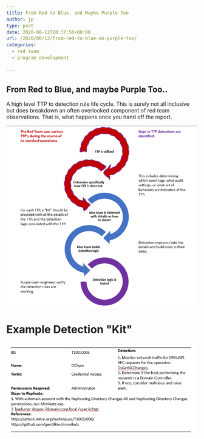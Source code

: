 ```yaml
---
title: From Red to Blue, and Maybe Purple Too 
author: jp
type: post
date: 2020-08-12T20:37:56+00:00
url: /2020/08/12/from-red-to-blue-an-purple-too/
categories:
  - red team
  - program development

---
```


## From Red to Blue, and maybe Purple Too..

A high level TTP to detection rule life cycle. This is surely not all inclusive but does breakdown an often overlooked component of red team observations. That is, what happens once you hand off the report. 

<img src="/images/2020/08/red-blue-lc.png">

# Example Detection "Kit"

<img src="/images/2020/08/detection-kit.png">

